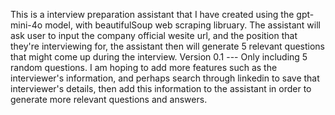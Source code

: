 This is a interview preparation assistant that I have created using the gpt-mini-4o model, with beautifulSoup web scraping libruary.
The assistant will ask user to input the company official wesite url, and the position that they're interviewing for, the assistant then will generate 5 relevant questions that might come up during the interview.
Version 0.1 --- Only including 5 random questions. 
I am hoping to add more features such as the interviewer's information, and perhaps search through linkedin to save that interviewer's details, then add this information to the assistant in order to generate more relevant questions and answers.

